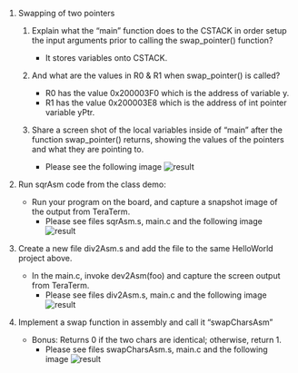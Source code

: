 1. Swapping of two pointers
   1. Explain what the “main” function does to the CSTACK in order setup the input arguments prior to calling the swap_pointer() function?
      * It stores variables onto CSTACK.
   
   1. And what are the values in R0 & R1 when swap_pointer() is called?
      * R0 has the value 0x200003F0 which is the address of variable y.
      * R1 has the value 0x200003E8 which is the address of int pointer variable yPtr.
   
   1. Share a screen shot of the local variables inside of “main” after the function swap_pointer() returns, showing the values of the pointers and what they are pointing to.
      * Please see the following image
   ![result](/images/embSysHW5-1c.PNG)

1. Run sqrAsm code from the class demo:
   * Run your program on the board, and capture a snapshot image of the output from TeraTerm.
      * Please see files sqrAsm.s, main.c and the following image
   ![result](https://github.com/h2doan/embsys100/tree/master/assignment05/images/embSysHW5-2e.PNG)
   
1. Create a new file div2Asm.s and add the file to the same HelloWorld project above.
   * In the main.c, invoke dev2Asm(foo) and capture the screen output from TeraTerm.
      * Please see files div2Asm.s, main.c and the following image
   ![result](https://github.com/h2doan/embsys100/tree/master/assignment05/images/embSysHW5-3d.PNG)   
   
1. Implement a swap function in assembly and call it “swapCharsAsm”
   * Bonus: Returns 0 if the two chars are identical; otherwise, return 1.
      * Please see files swapCharsAsm.s, main.c and the following image
   ![result](https://github.com/h2doan/embsys100/tree/master/assignment05/images/embSysHW5-4.PNG)

